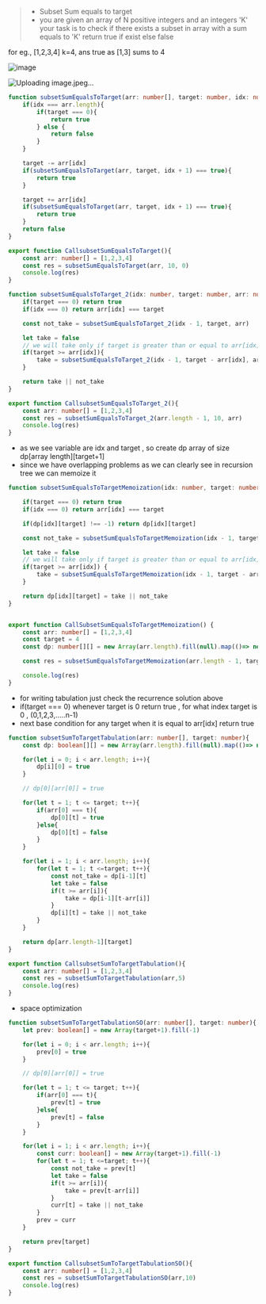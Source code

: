 > - Subset Sum equals to target
> - you are given an array of N positive integers and an integers 'K' your task is to check if there exists a subset in array with a sum equals to 'K' return true if exist else false

for eg., [1,2,3,4] k=4, ans true as [1,3] sums to 4

![image](https://github.com/Maniabhishek/Data-Structure-And-Algorithm/assets/31520295/15c37f78-8164-4753-ba46-6a29382520f7)

![Uploading image.jpeg…]()


```ts
function subsetSumEqualsToTarget(arr: number[], target: number, idx: number){
    if(idx === arr.length){
        if(target === 0){
            return true
        } else {
            return false
        }
    }

    target -= arr[idx]
    if(subsetSumEqualsToTarget(arr, target, idx + 1) === true){
        return true
    }

    target += arr[idx]
    if(subsetSumEqualsToTarget(arr, target, idx + 1) === true){
        return true
    }
    return false
}

export function CallsubsetSumEqualsToTarget(){
    const arr: number[] = [1,2,3,4]
    const res = subsetSumEqualsToTarget(arr, 10, 0)
    console.log(res)
}
```

```ts
function subsetSumEqualsToTarget_2(idx: number, target: number, arr: number[]){
    if(target === 0) return true
    if(idx === 0) return arr[idx] === target

    const not_take = subsetSumEqualsToTarget_2(idx - 1, target, arr)

    let take = false
    // we will take only if target is greater than or equal to arr[idx]
    if(target >= arr[idx]){
        take = subsetSumEqualsToTarget_2(idx - 1, target - arr[idx], arr)
    }

    return take || not_take
}

export function CallsubsetSumEqualsToTarget_2(){
    const arr: number[] = [1,2,3,4]
    const res = subsetSumEqualsToTarget_2(arr.length - 1, 10, arr)
    console.log(res)
}
```
- as we see variable are idx and target , so create dp array of size dp[array length][target+1] 
- since we have overlapping problems as we can clearly see in recursion tree we can memoize it 
```ts
function subsetSumEqualsToTargetMemoization(idx: number, target: number, arr: number[], dp:number[][]){

    if(target === 0) return true
    if(idx === 0) return arr[idx] === target

    if(dp[idx][target] !== -1) return dp[idx][target]

    const not_take = subsetSumEqualsToTargetMemoization(idx - 1, target, arr, dp)

    let take = false
    // we will take only if target is greater than or equal to arr[idx]
    if(target >= arr[idx]) {
        take = subsetSumEqualsToTargetMemoization(idx - 1, target - arr[idx], arr, dp)
    }

    return dp[idx][target] = take || not_take
}


export function CallSubsetSumEqualsToTargetMemoization() {
    const arr: number[] = [1,2,3,4]
    const target = 4
    const dp: number[][] = new Array(arr.length).fill(null).map(()=> new Array(target+1).fill(-1))

    const res = subsetSumEqualsToTargetMemoization(arr.length - 1, target, arr, dp)

    console.log(res)
}
```
- for writing tabulation just check the recurrence solution above 
- if(target === 0) whenever target is 0 return true , for what index target is 0 , (0,1,2,3,.....n-1)
-  next base condition for any target when it is equal to arr[idx] return true
```ts
function subsetSumToTargetTabulation(arr: number[], target: number){
    const dp: boolean[][] = new Array(arr.length).fill(null).map(()=> new Array(target+1).fill(-1))

    for(let i = 0; i < arr.length; i++){
        dp[i][0] = true
    }

    // dp[0][arr[0]] = true

    for(let t = 1; t <= target; t++){
        if(arr[0] === t){
            dp[0][t] = true
        }else{
            dp[0][t] = false
        }
    }

    for(let i = 1; i < arr.length; i++){
        for(let t = 1; t <=target; t++){
            const not_take = dp[i-1][t]
            let take = false
            if(t >= arr[i]){
                take = dp[i-1][t-arr[i]]
            }
            dp[i][t] = take || not_take
        }
    }

    return dp[arr.length-1][target]
}

export function CallsubsetSumToTargetTabulation(){
    const arr: number[] = [1,2,3,4]
    const res = subsetSumToTargetTabulation(arr,5)
    console.log(res)
}

```

- space optimization
```ts
function subsetSumToTargetTabulationSO(arr: number[], target: number){
    let prev: boolean[] = new Array(target+1).fill(-1)

    for(let i = 0; i < arr.length; i++){
        prev[0] = true
    }

    // dp[0][arr[0]] = true

    for(let t = 1; t <= target; t++){
        if(arr[0] === t){
            prev[t] = true
        }else{
            prev[t] = false
        }
    }

    for(let i = 1; i < arr.length; i++){
        const curr: boolean[] = new Array(target+1).fill(-1)
        for(let t = 1; t <=target; t++){
            const not_take = prev[t]
            let take = false
            if(t >= arr[i]){
                take = prev[t-arr[i]]
            }
            curr[t] = take || not_take
        }
        prev = curr
    }

    return prev[target]
}

export function CallsubsetSumToTargetTabulationSO(){
    const arr: number[] = [1,2,3,4]
    const res = subsetSumToTargetTabulationSO(arr,10)
    console.log(res)
}
```
